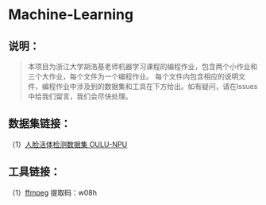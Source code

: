 # Machine-Learning
## 说明：
  >本项目为浙江大学胡浩基老师机器学习课程的编程作业，包含两个小作业和三个大作业，每个文件为一个编程作业。  每个文件内包含相应的说明文件，编程作业中涉及到的数据集和工具在下方给出。如有疑问，请在Issues中给我们留言，我们会尽快处理。
## 数据集链接：
  （1）[人脸活体检测数据集 OULU-NPU](https://sites.google.com/site/oulunpudatabase/)
## 工具链接：
（1）[ffmpeg](https://pan.baidu.com/s/1eogvpRkbtYyiGXjtyGdCTA) 提取码：w08h
